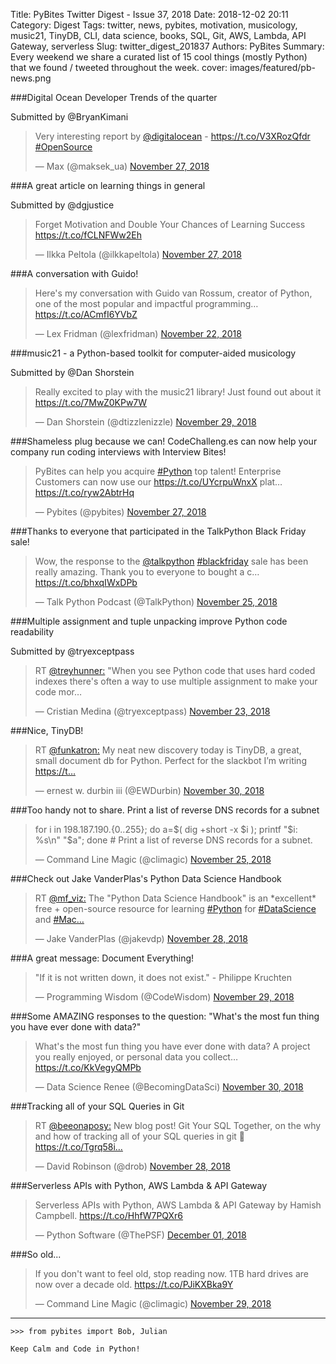Title: PyBites Twitter Digest - Issue 37, 2018
Date: 2018-12-02 20:11
Category: Digest
Tags: twitter, news, pybites, motivation, musicology, music21, TinyDB, CLI, data science, books, SQL, Git, AWS, Lambda, API Gateway, serverless
Slug: twitter_digest_201837
Authors: PyBites
Summary: Every weekend we share a curated list of 15 cool things (mostly Python) that we found / tweeted throughout the week.
cover: images/featured/pb-news.png

###Digital Ocean Developer Trends of the quarter

Submitted by @BryanKimani

<blockquote class="twitter-tweet"><p>Very interesting report by <a href="https://twitter.com/@digitalocean" target="_blank">@digitalocean</a> - <a href="https://t.co/V3XRozQfdr" title="https://t.co/V3XRozQfdr" target="_blank">https://t.co/V3XRozQfdr</a> <a href="https://twitter.com/search/#OpenSource" target="_blank">#OpenSource</a></p>— Max (@maksek_ua) <a href="https://twitter.com/maksek_ua/status/1067528145018986497" data-datetime="2018-11-27T21:18:38+00:00">November 27, 2018</a></blockquote>


###A great article on learning things in general

Submitted by @dgjustice

<blockquote class="twitter-tweet"><p>Forget Motivation and Double Your Chances of Learning Success <a href="https://t.co/fCLNFWw2Eh" title="https://t.co/fCLNFWw2Eh" target="_blank">https://t.co/fCLNFWw2Eh</a></p>— Ilkka Peltola (@ilkkapeltola) <a href="https://twitter.com/ilkkapeltola/status/1067358872418086912" data-datetime="2018-11-27T10:06:00+00:00">November 27, 2018</a></blockquote>


###A conversation with Guido!

<blockquote class="twitter-tweet"><p>Here's my conversation with Guido van Rossum, creator of Python, one of the most popular and impactful programming… <a href="https://t.co/ACmfI6YVbZ" title="https://t.co/ACmfI6YVbZ" target="_blank">https://t.co/ACmfI6YVbZ</a></p>— Lex Fridman (@lexfridman) <a href="https://twitter.com/lexfridman/status/1065654069132500992" data-datetime="2018-11-22T17:11:43+00:00">November 22, 2018</a></blockquote>


###music21 - a Python-based toolkit for computer-aided musicology

Submitted by @Dan Shorstein

<blockquote class="twitter-tweet"><p>Really excited to play with the music21 library! Just found out about it <a href="https://t.co/7MwZ0KPw7W" title="https://t.co/7MwZ0KPw7W" target="_blank">https://t.co/7MwZ0KPw7W</a></p>— Dan Shorstein (@dtizzlenizzle) <a href="https://twitter.com/dtizzlenizzle/status/1068253754422628352" data-datetime="2018-11-29T21:21:56+00:00">November 29, 2018</a></blockquote>


###Shameless plug because we can! CodeChalleng.es can now help your company run coding interviews with Interview Bites!

<blockquote class="twitter-tweet"><p>PyBites can help you acquire <a href="https://twitter.com/search/#Python" target="_blank">#Python</a> top talent! Enterprise Customers can now use our <a href="https://t.co/UYcrpuWnxX" title="https://t.co/UYcrpuWnxX" target="_blank">https://t.co/UYcrpuWnxX</a> plat… <a href="https://t.co/ryw2AbtrHq" title="https://t.co/ryw2AbtrHq" target="_blank">https://t.co/ryw2AbtrHq</a></p>— Pybites (@pybites) <a href="https://twitter.com/pybites/status/1067384667941322754" data-datetime="2018-11-27T11:48:30+00:00">November 27, 2018</a></blockquote>


###Thanks to everyone that participated in the TalkPython Black Friday sale!

<blockquote class="twitter-tweet"><p>Wow, the response to the <a href="https://twitter.com/@talkpython" target="_blank">@talkpython</a> <a href="https://twitter.com/search/#blackfriday" target="_blank">#blackfriday</a> sale has been really amazing. Thank you to everyone to bought a c… <a href="https://t.co/bhxqIWxDPb" title="https://t.co/bhxqIWxDPb" target="_blank">https://t.co/bhxqIWxDPb</a></p>— Talk Python Podcast (@TalkPython) <a href="https://twitter.com/TalkPython/status/1066830626551185408" data-datetime="2018-11-25T23:06:56+00:00">November 25, 2018</a></blockquote>


###Multiple assignment and tuple unpacking improve Python code readability

Submitted by @tryexceptpass

<blockquote class="twitter-tweet"><p>RT <a href="https://twitter.com/@treyhunner:" target="_blank">@treyhunner:</a> "When you see Python code that uses hard coded indexes there's often a way to use multiple assignment to make your code mor…</p>— Cristian Medina (@tryexceptpass) <a href="https://twitter.com/tryexceptpass/status/1065992186402099202" data-datetime="2018-11-23T15:35:17+00:00">November 23, 2018</a></blockquote>


###Nice, TinyDB!

<blockquote class="twitter-tweet"><p>RT <a href="https://twitter.com/@funkatron:" target="_blank">@funkatron:</a> My neat new discovery today is TinyDB, a great, small document db for Python. Perfect for the slackbot I’m writing <a href="https://t…" title="https://t…" target="_blank">https://t…</a></p>— ernest w. durbin iii (@EWDurbin) <a href="https://twitter.com/EWDurbin/status/1068539297148620800" data-datetime="2018-11-30T16:16:35+00:00">November 30, 2018</a></blockquote>


###Too handy not to share. Print a list of reverse DNS records for a subnet

<blockquote class="twitter-tweet"><p>for i in 198.187.190.{0..255}; do a=$( dig +short -x $i ); printf "$i: %s\n" "$a"; done # Print a list of reverse DNS records for a subnet.</p>— Command Line Magic (@climagic) <a href="https://twitter.com/climagic/status/1066710012184182784" data-datetime="2018-11-25T15:07:40+00:00">November 25, 2018</a></blockquote>


###Check out Jake VanderPlas's Python Data Science Handbook

<blockquote class="twitter-tweet"><p>RT <a href="https://twitter.com/@mf_viz:" target="_blank">@mf_viz:</a> The "Python Data Science Handbook" is an *excellent* free + open-source resource for learning <a href="https://twitter.com/search/#Python" target="_blank">#Python</a> for <a href="https://twitter.com/search/#DataScience" target="_blank">#DataScience</a> and <a href="https://twitter.com/search/#Mac…" target="_blank">#Mac…</a></p>— Jake VanderPlas (@jakevdp) <a href="https://twitter.com/jakevdp/status/1067605633820545026" data-datetime="2018-11-28T02:26:32+00:00">November 28, 2018</a></blockquote>


###A great message: Document Everything!

<blockquote class="twitter-tweet"><p>"If it is not written down, it does not exist." - Philippe Kruchten</p>— Programming Wisdom (@CodeWisdom) <a href="https://twitter.com/CodeWisdom/status/1068151109506818049" data-datetime="2018-11-29T14:34:04+00:00">November 29, 2018</a></blockquote>


###Some AMAZING responses to the question: "What's the most fun thing you have ever done with data?"

<blockquote class="twitter-tweet"><p>What's the most fun thing you have ever done with data? A project you really enjoyed, or personal data you collect… <a href="https://t.co/KkVegyQMPb" title="https://t.co/KkVegyQMPb" target="_blank">https://t.co/KkVegyQMPb</a></p>— Data Science Renee (@BecomingDataSci) <a href="https://twitter.com/BecomingDataSci/status/1068343882662977536" data-datetime="2018-11-30T03:20:05+00:00">November 30, 2018</a></blockquote>


###Tracking all of your SQL Queries in Git

<blockquote class="twitter-tweet"><p>RT <a href="https://twitter.com/@beeonaposy:" target="_blank">@beeonaposy:</a> New blog post! Git Your SQL Together, on the why and how of tracking all of your SQL queries in git 💫 <a href="https://t.co/Tgrq58i…" title="https://t.co/Tgrq58i…" target="_blank">https://t.co/Tgrq58i…</a></p>— David Robinson (@drob) <a href="https://twitter.com/drob/status/1067841814269501452" data-datetime="2018-11-28T18:05:02+00:00">November 28, 2018</a></blockquote>


###Serverless APIs with Python, AWS Lambda & API Gateway

<blockquote class="twitter-tweet"><p>Serverless APIs with Python, AWS Lambda &amp; API Gateway by Hamish Campbell. <a href="https://t.co/HhfW7PQXr6" title="https://t.co/HhfW7PQXr6" target="_blank">https://t.co/HhfW7PQXr6</a></p>— Python Software (@ThePSF) <a href="https://twitter.com/ThePSF/status/1068951371456659457" data-datetime="2018-12-01T19:34:01+00:00">December 01, 2018</a></blockquote>


###So old...

<blockquote class="twitter-tweet"><p>If you don't want to feel old, stop reading now. 1TB hard drives are now over a decade old. <a href="https://t.co/PJiKXBka9Y" title="https://t.co/PJiKXBka9Y" target="_blank">https://t.co/PJiKXBka9Y</a></p>— Command Line Magic (@climagic) <a href="https://twitter.com/climagic/status/1068171664947585025" data-datetime="2018-11-29T15:55:45+00:00">November 29, 2018</a></blockquote>

---

	>>> from pybites import Bob, Julian

	Keep Calm and Code in Python!
